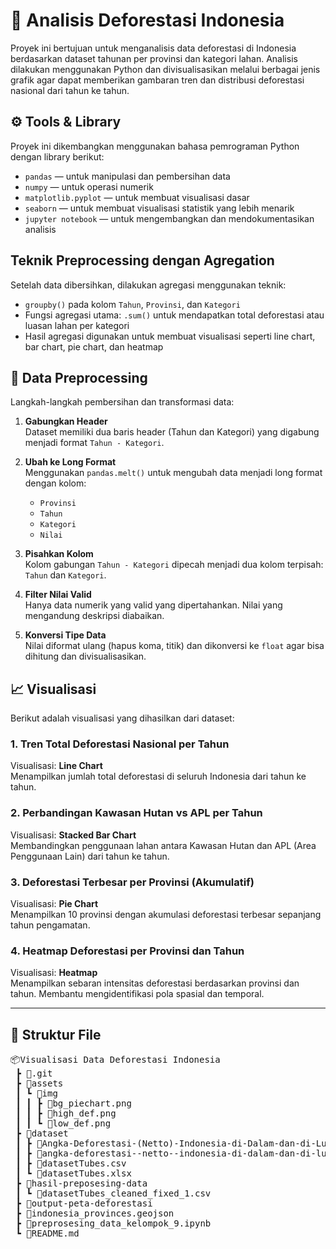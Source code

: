 # 🌳 Analisis Deforestasi Indonesia

Proyek ini bertujuan untuk menganalisis data deforestasi di Indonesia berdasarkan dataset tahunan per provinsi dan kategori lahan. Analisis dilakukan menggunakan Python dan divisualisasikan melalui berbagai jenis grafik agar dapat memberikan gambaran tren dan distribusi deforestasi nasional dari tahun ke tahun.

## ⚙️ Tools & Library

Proyek ini dikembangkan menggunakan bahasa pemrograman Python dengan library berikut:

- `pandas` — untuk manipulasi dan pembersihan data
- `numpy` — untuk operasi numerik
- `matplotlib.pyplot` — untuk membuat visualisasi dasar
- `seaborn` — untuk membuat visualisasi statistik yang lebih menarik
- `jupyter notebook` — untuk mengembangkan dan mendokumentasikan analisis

## Teknik Preprocessing dengan Agregation

Setelah data dibersihkan, dilakukan agregasi menggunakan teknik:
- `groupby()` pada kolom `Tahun`, `Provinsi`, dan `Kategori`
- Fungsi agregasi utama: `.sum()` untuk mendapatkan total deforestasi atau luasan lahan per kategori
- Hasil agregasi digunakan untuk membuat visualisasi seperti line chart, bar chart, pie chart, dan heatmap

## 🧹 Data Preprocessing

Langkah-langkah pembersihan dan transformasi data:
1. **Gabungkan Header**  
   Dataset memiliki dua baris header (Tahun dan Kategori) yang digabung menjadi format `Tahun - Kategori`.

2. **Ubah ke Long Format**  
   Menggunakan `pandas.melt()` untuk mengubah data menjadi long format dengan kolom:
   - `Provinsi`
   - `Tahun`
   - `Kategori`
   - `Nilai`

3. **Pisahkan Kolom**  
   Kolom gabungan `Tahun - Kategori` dipecah menjadi dua kolom terpisah: `Tahun` dan `Kategori`.

4. **Filter Nilai Valid**  
   Hanya data numerik yang valid yang dipertahankan. Nilai yang mengandung deskripsi diabaikan.

5. **Konversi Tipe Data**  
   Nilai diformat ulang (hapus koma, titik) dan dikonversi ke `float` agar bisa dihitung dan divisualisasikan.

## 📈 Visualisasi

Berikut adalah visualisasi yang dihasilkan dari dataset:

### 1. Tren Total Deforestasi Nasional per Tahun
Visualisasi: **Line Chart**  
Menampilkan jumlah total deforestasi di seluruh Indonesia dari tahun ke tahun.

### 2. Perbandingan Kawasan Hutan vs APL per Tahun
Visualisasi: **Stacked Bar Chart**  
Membandingkan penggunaan lahan antara Kawasan Hutan dan APL (Area Penggunaan Lain) dari tahun ke tahun.

### 3. Deforestasi Terbesar per Provinsi (Akumulatif)
Visualisasi: **Pie Chart**  
Menampilkan 10 provinsi dengan akumulasi deforestasi terbesar sepanjang tahun pengamatan.

### 4. Heatmap Deforestasi per Provinsi dan Tahun
Visualisasi: **Heatmap**  
Menampilkan sebaran intensitas deforestasi berdasarkan provinsi dan tahun. Membantu mengidentifikasi pola spasial dan temporal.

---

## 📂 Struktur File
<pre>
📦Visualisasi Data Deforestasi Indonesia
 ┣ 📂.git
 ┣ 📂assets
 ┃ ┗ 📂img
 ┃ ┃ ┣ 📜bg_piechart.png
 ┃ ┃ ┣ 📜high_def.png
 ┃ ┃ ┗ 📜low_def.png
 ┣ 📂dataset
 ┃ ┣ 📜Angka-Deforestasi-(Netto)-Indonesia-di-Dalam-dan-di-Luar-Kawasan-Hutan-Tahun-2013-2022-(Ha_Th).csv
 ┃ ┣ 📜angka-deforestasi--netto--indonesia-di-dalam-dan-di-luar-kawasan-hutan-tahun-2013-2022--ha-th-.xlsx
 ┃ ┣ 📜datasetTubes.csv
 ┃ ┗ 📜datasetTubes.xlsx
 ┣ 📂hasil-preposesing-data
 ┃ ┗ 📜datasetTubes_cleaned_fixed_1.csv
 ┣ 📂output-peta-deforestasi
 ┣ 📜indonesia_provinces.geojson
 ┣ 📜preprosesing_data_kelompok_9.ipynb
 ┗ 📜README.md
 </pre>